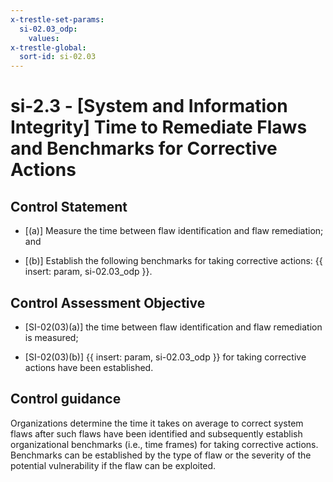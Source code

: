 ```yaml
---
x-trestle-set-params:
  si-02.03_odp:
    values:
x-trestle-global:
  sort-id: si-02.03
---
```


# si-2.3 - \[System and Information Integrity\] Time to Remediate Flaws and Benchmarks for Corrective Actions

## Control Statement

- \[(a)\] Measure the time between flaw identification and flaw remediation; and

- \[(b)\] Establish the following benchmarks for taking corrective actions: {{ insert: param, si-02.03_odp }}.

## Control Assessment Objective

- \[SI-02(03)(a)\] the time between flaw identification and flaw remediation is measured;

- \[SI-02(03)(b)\] {{ insert: param, si-02.03_odp }} for taking corrective actions have been established.

## Control guidance

Organizations determine the time it takes on average to correct system flaws after such flaws have been identified and subsequently establish organizational benchmarks (i.e., time frames) for taking corrective actions. Benchmarks can be established by the type of flaw or the severity of the potential vulnerability if the flaw can be exploited.
